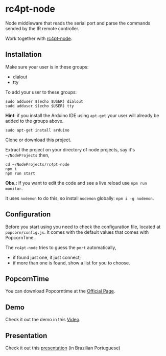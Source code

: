 rc4pt-node
==========

Node middleware that reads the serial port and parse the commands sended by the IR remote controller.

Work together with [rc4pt-node](https://github.com/comsolid/rc4pt-node).

## Installation

Make sure your user is in these groups:

* dialout
* tty

To add your user to these groups:

~~~
sudo adduser $(echo $USER) dialout
sudo adduser $(echo $USER) tty
~~~

**Hint**: if you install the Arduino IDE using `apt-get` your user will already be added to the groups above.

`sudo apt-get install arduino`

Clone or download this project.

Extract the project on your directory of node projects, say it's `~/NodeProjects` then,

~~~
cd ~/NodeProjects/rc4pt-node
npm i
npm run start
~~~

**Obs.:** If you want to edit the code and see a live reload use `npm run monitor`.

It uses `nodemon` to do this, so install `nodemon` globally: `npm i -g nodemon`.

## Configuration

Before you start using you need to check the configuration file, located at `popcorn/config.js`. It comes with the default values that comes with PopcornTime.

The `rc4pt-node` tries to guess the `port` automatically,

* if found just one, it just connect;
* if more than one is found, show a list for you to choose.

## PopcornTime

You can download Popcorntime at the [Official Page](https://popcorntime.io/).

## Demo

Check it out the demo in this [Video](https://www.youtube.com/watch?v=XdGIXM8NkCI).

## Presentation

Check it out this [presentation](http://comsolid.github.io/arduino-javascript-slides/) (in Brazilian Portuguese)
